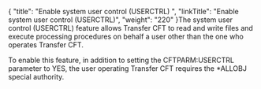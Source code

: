 {
    "title": "Enable system user control (USERCTRL) ",
    "linkTitle": "Enable system user control (USERCTRL)",
    "weight": "220"
}The system user control (USERCTRL) feature allows Transfer CFT to read and write files and execute processing procedures on behalf a user other than the one who operates Transfer CFT.

To enable this feature, in addition to setting the CFTPARM:USERCTRL parameter to YES, the user operating Transfer CFT requires the \*ALLOBJ special authority.
